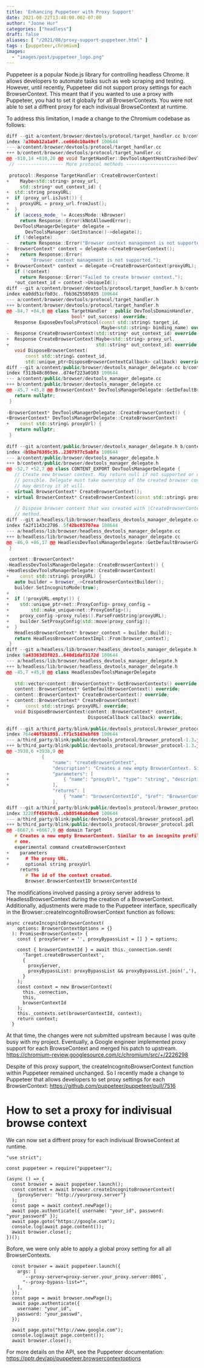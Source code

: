 ```yaml
---
title: 'Enhancing Puppeteer with Proxy Support'
date: 2021-08-22T13:48:00.002-07:00
author: "Joone Hur"
categories: ["headless"]
draft: false
aliases: [ "/2021/08/proxy-support-puppeteer.html" ]
tags : [puppeteer,chromium]
images:
  - "images/post/puppeteer_logo.png"
---
```

Puppeteer is a popular Node.js library for controlling headless Chrome. 
It allows developers to automate tasks such as web scraping and testing. 
However, until recently, Puppeteer did not support proxy settings for each BrowserContext. 
This meant that if you wanted to use a proxy with Puppeteer, you had to set it globally for all BrowserContexts.
You were not able to set a diffrent proxy for each indivisual BrowseContext at runtime.

To address this limitation, I made a change to the Chromium codebase as follows:
```C++
diff --git a/content/browser/devtools/protocol/target_handler.cc b/content/browser/devtools/protocol/target_handler.cc
index 7a30ab12a1a9f..ce66dc10a49cf 100644
--- a/content/browser/devtools/protocol/target_handler.cc
+++ b/content/browser/devtools/protocol/target_handler.cc
@@ -810,14 +810,20 @@ void TargetHandler::DevToolsAgentHostCrashed(DevToolsAgentHost* host,
 // ----------------- More protocol methods -------------------
 
 protocol::Response TargetHandler::CreateBrowserContext(
+    Maybe<std::string> proxy_url,
     std::string* out_context_id) {
+  std::string proxyURL;
+  if (proxy_url.isJust()) { 
+    proxyURL = proxy_url.fromJust();
+  }
   if (access_mode_ != AccessMode::kBrowser)
     return Response::Error(kNotAllowedError);
   DevToolsManagerDelegate* delegate =
       DevToolsManager::GetInstance()->delegate();
   if (!delegate)
-    return Response::Error("Browser context management is not supported.");
-  BrowserContext* context = delegate->CreateBrowserContext();
+    return Response::Error(
+        "Browser context management is not supported.");
+  BrowserContext* context = delegate->CreateBrowserContext(proxyURL);
   if (!context)
     return Response::Error("Failed to create browser context.");
   *out_context_id = context->UniqueId();
diff --git a/content/browser/devtools/protocol/target_handler.h b/content/browser/devtools/protocol/target_handler.h
index ea0dd51cfb03c..fbb3625585935 100644
--- a/content/browser/devtools/protocol/target_handler.h
+++ b/content/browser/devtools/protocol/target_handler.h
@@ -84,7 +84,8 @@ class TargetHandler : public DevToolsDomainHandler,
                        bool* out_success) override;
   Response ExposeDevToolsProtocol(const std::string& target_id,
                                   Maybe<std::string> binding_name) override;
-  Response CreateBrowserContext(std::string* out_context_id) override;
+  Response CreateBrowserContext(Maybe<std::string> proxy_url,
+                                std::string* out_context_id) override;
   void DisposeBrowserContext(
       const std::string& context_id,
       std::unique_ptr<DisposeBrowserContextCallback> callback) override;
diff --git a/content/public/browser/devtools_manager_delegate.cc b/content/public/browser/devtools_manager_delegate.cc
index f313b48c869ee..d74ef223a0103 100644
--- a/content/public/browser/devtools_manager_delegate.cc
+++ b/content/public/browser/devtools_manager_delegate.cc
@@ -45,7 +45,8 @@ BrowserContext* DevToolsManagerDelegate::GetDefaultBrowserContext() {
   return nullptr;
 }
 
-BrowserContext* DevToolsManagerDelegate::CreateBrowserContext() {
+BrowserContext* DevToolsManagerDelegate::CreateBrowserContext(
+    const std::string& proxyUrl) {
   return nullptr;
 }
 
diff --git a/content/public/browser/devtools_manager_delegate.h b/content/public/browser/devtools_manager_delegate.h
index 4b5ba76385c35..2307977c5abfa 100644
--- a/content/public/browser/devtools_manager_delegate.h
+++ b/content/public/browser/devtools_manager_delegate.h
@@ -52,7 +52,7 @@ class CONTENT_EXPORT DevToolsManagerDelegate {
   // Create new browser context. May return null if not supported or not
   // possible. Delegate must take ownership of the created browser context, and
   // may destroy it at will.
-  virtual BrowserContext* CreateBrowserContext();
+  virtual BrowserContext* CreateBrowserContext(const std::string& proxyUrl);
 
   // Dispose browser context that was created with |CreateBrowserContext|
   // method.
diff --git a/headless/lib/browser/headless_devtools_manager_delegate.cc b/headless/lib/browser/headless_devtools_manager_delegate.cc
index fa2f1143c2786..5f42bc03707ea 100644
--- a/headless/lib/browser/headless_devtools_manager_delegate.cc
+++ b/headless/lib/browser/headless_devtools_manager_delegate.cc
@@ -86,9 +86,17 @@ HeadlessDevToolsManagerDelegate::GetDefaultBrowserContext() {
 }
 
 content::BrowserContext*
-HeadlessDevToolsManagerDelegate::CreateBrowserContext() {
+HeadlessDevToolsManagerDelegate::CreateBrowserContext(
+    const std::string& proxyURL) {
   auto builder = browser_->CreateBrowserContextBuilder();
   builder.SetIncognitoMode(true);
+
+  if (!proxyURL.empty()) {
+    std::unique_ptr<net::ProxyConfig> proxy_config =
+        std::make_unique<net::ProxyConfig>();
+    proxy_config->proxy_rules().ParseFromString(proxyURL);
+    builder.SetProxyConfig(std::move(proxy_config));
+  }
   HeadlessBrowserContext* browser_context = builder.Build();
   return HeadlessBrowserContextImpl::From(browser_context);
 }
diff --git a/headless/lib/browser/headless_devtools_manager_delegate.h b/headless/lib/browser/headless_devtools_manager_delegate.h
index 9a43363d3f023..640d1daf3172d 100644
--- a/headless/lib/browser/headless_devtools_manager_delegate.h
+++ b/headless/lib/browser/headless_devtools_manager_delegate.h
@@ -45,7 +45,8 @@ class HeadlessDevToolsManagerDelegate
 
   std::vector<content::BrowserContext*> GetBrowserContexts() override;
   content::BrowserContext* GetDefaultBrowserContext() override;
-  content::BrowserContext* CreateBrowserContext() override;
+  content::BrowserContext* CreateBrowserContext(
+      const std::string& proxyURL) override;
   void DisposeBrowserContext(content::BrowserContext* context,
                              DisposeCallback callback) override;
 
diff --git a/third_party/blink/public/devtools_protocol/browser_protocol-1.3.json b/third_party/blink/public/devtools_protocol/browser_protocol-1.3.json
index 764c46f5b1893..f71c51d3ebf69 100644
--- a/third_party/blink/public/devtools_protocol/browser_protocol-1.3.json
+++ b/third_party/blink/public/devtools_protocol/browser_protocol-1.3.json
@@ -3938,6 +3938,9 @@
             {
                 "name": "createBrowserContext",
                 "description": "Creates a new empty BrowserContext. Similar to an incognito profile but you can have more than one.",
+                "parameters": [
+                    { "name": "proxyUrl", "type": "string", "description": "The proxy URL including the port.", "optional": true }
+                ],
                 "returns": [
                     { "name": "browserContextId", "$ref": "BrowserContextID", "description": "The id of the context created." }
                 ],
diff --git a/third_party/blink/public/devtools_protocol/browser_protocol.pdl b/third_party/blink/public/devtools_protocol/browser_protocol.pdl
index 3228ff45670cb..cb88540a8dbe0 100644
--- a/third_party/blink/public/devtools_protocol/browser_protocol.pdl
+++ b/third_party/blink/public/devtools_protocol/browser_protocol.pdl
@@ -6667,6 +6667,9 @@ domain Target
   # Creates a new empty BrowserContext. Similar to an incognito profile but you can have more than
   # one.
   experimental command createBrowserContext
+    parameters
+      # The proxy URL.
+      optional string proxyUrl
     returns
       # The id of the context created.
       Browser.BrowserContextID browserContextId

```
The modifications involved passing a proxy server address to HeadlessBrowserContext during the creation of a BrowserContext.  
Additionally, adjustments were made to the Puppeteer interface, specifically in the Browser::createIncognitoBrowserContext function as follows:
```JS
async createIncognitoBrowserContext(
    options: BrowserContextOptions = {}
  ): Promise<BrowserContext> {
    const { proxyServer = '', proxyBypassList = [] } = options;

    const { browserContextId } = await this._connection.send(
      'Target.createBrowserContext',
      {
        proxyServer,
        proxyBypassList: proxyBypassList && proxyBypassList.join(','),
      }
    );
    const context = new BrowserContext(
      this._connection,
      this,
      browserContextId
    );
    this._contexts.set(browserContextId, context);
    return context;
  }

```
At that time, the changes were not submitted upstream because I was quite busy with my project.
Eventually, a Google engineer implemented proxy support for each BrowseContext and merged his patch to upstream.
https://chromium-review.googlesource.com/c/chromium/src/+/2226298

Despite of this proxy support, the createIncognitoBrowserContext function within Puppeteer remained unchanged.
So I recently made a change to Puppeteer that allows developers to set proxy settings for each BrowserContext:
https://github.com/puppeteer/puppeteer/pull/7516


# How to set a proxy for indivisual browse context

We can now set a diffrent proxy for each indivisual BrowseContext at runtime.
```JS
"use strict";

const puppeteer = require("puppeteer");

(async () => {
  const browser = await puppeteer.launch();
  const context = await browser.createIncognitoBrowserContext(
    {proxyServer: "http://yourproxy.server"}
  );
  const page = await context.newPage();
  await page.authenticate({ username: "your_id", password: "your_password" });
  await page.goto("https://google.com");
  console.log(await page.content());
  await browser.close();
})();

```

Bofore, we were only able to apply a global proxy setting for all all BrowserContexts. 
```JS
  const browser = await puppeteer.launch({
    args: [
      `--proxy-server=proxy-server.your_proxy.server:8001`,
      "--proxy-bypass-list=*",
    ],
  });
  const page = await browser.newPage();
  await page.authenticate({
    username: "your_id",
    password: "your_passwd",
  });

  await page.goto("http://www.google.com");
  console.log(await page.content());
  await browser.close();

```

For more details on the API, see the Puppeteer documentation: https://pptr.dev/api/puppeteer.browsercontextoptions






